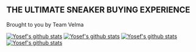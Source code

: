 ## THE ULTIMATE SNEAKER BUYING EXPERIENCE ##

Brought to you by Team Velma

[![Yosef's github stats](https://github-readme-stats.vercel.app/api?username=H3RSKO)](https://github.com/anuraghazra/github-readme-stats)
[![Yosef's github stats](https://github-readme-stats.vercel.app/api?username=csinowato)](https://github.com/anuraghazra/github-readme-stats)
[![Yosef's github stats](https://github-readme-stats.vercel.app/api?username=richardke2)](https://github.com/anuraghazra/github-readme-stats)
[![Yosef's github stats](https://github-readme-stats.vercel.app/api?username=ncernomorsky)](https://github.com/anuraghazra/github-readme-stats)
